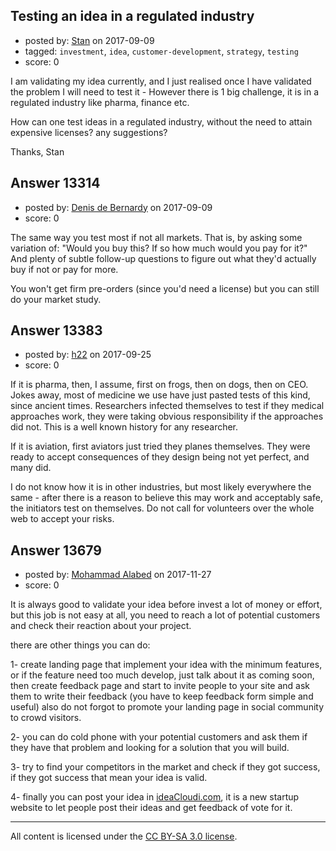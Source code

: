 ## Testing an idea in a regulated industry

- posted by: [Stan](https://stackexchange.com/users/4317564/stan) on 2017-09-09
- tagged: `investment`, `idea`, `customer-development`, `strategy`, `testing`
- score: 0

I am validating my idea currently, and I just realised once I have validated the problem I will need to test it - However there is 1 big challenge, it is in a regulated industry like pharma, finance etc.  

How can one test ideas in a regulated industry, without the need to attain expensive licenses? any suggestions?

Thanks,
Stan


## Answer 13314

- posted by: [Denis de Bernardy](https://stackexchange.com/users/182468/denis-de-bernardy) on 2017-09-09
- score: 0

The same way you test most if not all markets. That is, by asking some variation of: "Would you buy this? If so how much would you pay for it?" And plenty of subtle follow-up questions to figure out what they'd actually buy if not or pay for more.

You won't get firm pre-orders (since you'd need a license) but you can still do your market study.


## Answer 13383

- posted by: [h22](https://stackexchange.com/users/167824/h22) on 2017-09-25
- score: 0

If it is pharma, then, I assume, first on frogs, then on dogs, then on CEO. Jokes away, most of medicine we use have just pasted tests of this kind, since ancient times. Researchers infected themselves to test if they medical approaches work, they were taking obvious responsibility if the approaches did not. This is a well known history for any researcher.

If it is aviation, first aviators just tried they planes themselves. They were ready to accept consequences of they design being not yet perfect, and many did.

I do not know how it is in other industries, but most likely everywhere the same - after there is a reason to believe this may work and acceptably safe, the initiators test on themselves. Do not call for volunteers over the whole web to accept your risks.


## Answer 13679

- posted by: [Mohammad Alabed](https://stackexchange.com/users/4441115/mohammad-alabed) on 2017-11-27
- score: 0

<p>It is always good to validate your idea before invest a lot of money or effort, but this job is not easy at all, you need to reach a lot of potential customers and check their reaction about your project.</p>

<p>there are other things you can do:</p>

<p>1- create landing page that implement your idea with the minimum features, or if the feature need too much develop, just talk about it as coming soon, then create feedback page and start to invite people to your site and ask them to write their feedback (you have to keep feedback form simple and useful) also do not forgot to promote your landing page in social community to crowd visitors.</p>

<p>2- you can do cold phone with your potential customers and ask them if they have that problem and looking for a solution that you will build.</p>

<p>3- try to find your competitors in the market and check if they got success, if they got success that mean your idea is valid.</p>

<p>4- finally you can post your idea in <a href="https://ideacloudi.com" rel="nofollow noreferrer">ideaCloudi.com</a>, it is a new startup website to let people post their ideas and get feedback of vote for it.</p>




---

All content is licensed under the [CC BY-SA 3.0 license](https://creativecommons.org/licenses/by-sa/3.0/).
